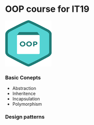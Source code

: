 # OOP course for IT19 
![Logo](./oop_logo.png)
### Basic Conepts 
    
* Abstraction
* Inheritence
* Incapsulation
* Polymorphism 



### Design patterns 